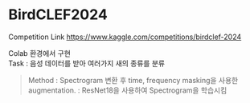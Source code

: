 # BirdCLEF2024

Competition Link
https://www.kaggle.com/competitions/birdclef-2024

Colab 환경에서 구현  
Task : 음성 데이터를 받아 여러가지 새의 종류를 분류  
> Method
> : Spectrogram 변환 후 time, frequency masking을 사용한 augmentation.
> : ResNet18을 사용하여 Spectrogram을 학습시킴  
